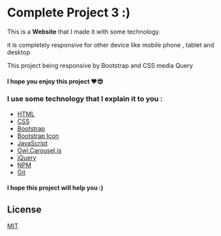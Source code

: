 # Complete Project 3 :)
This is a **Website** that I made it with some technology.

it is completely responsive for other device like mobile phone , tablet and desktop

This project being responsive by Bootstrap and CSS media Query
#### I hope you enjoy this project ❤😎

### I use some technology that I explain it to you :
- [HTML](https://developer.mozilla.org/en-US/docs/Web/HTML)
- [CSS](https://developer.mozilla.org/en-US/docs/Web/CSS)
- [Bootstrap](https://getbootstrap.com/)
- [Bootstrap Icon](https://icons.getbootstrap.com)
- [JavaScript](https://developer.mozilla.org/en-US/docs/Web/JavaScript)
- [Owl.Carousel.js](https://owlcarousel2.github.io/OwlCarousel2/)
- [jQuery](https://jquery.com/)
- [NPM](https://www.npmjs.com)
- [Git](https://git-scm.com)

#### I hope this project will help you :)

## License
[MIT](https://choosealicense.com/licenses/mit/)